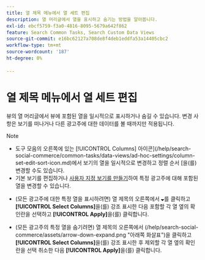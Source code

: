 ```yaml
---
title: 열 제목 메뉴에서 열 세트 편집
description: 열 머리글에서 열을 표시하고 숨기는 방법을 알아봅니다.
exl-id: ebcf5759-f3a0-4816-8095-5679a642f862
feature: Search Common Tasks, Search Custom Data Views
source-git-commit: e16bc62127a708de8f4deb1eddfa53a14405cbc2
workflow-type: tm+mt
source-wordcount: '187'
ht-degree: 0%

---
```


# 열 제목 메뉴에서 열 세트 편집

뷰의 열 머리글에서 뷰에 포함된 열을 일시적으로 표시하거나 숨길 수 있습니다. 변경 사항은 보기를 떠나거나 다른 광고주에 대한 데이터를 볼 때까지만 적용됩니다.

>[!NOTE]
>
>* 도구 모음의 오른쪽에 있는 [!UICONTROL Columns] 아이콘](/help/search-social-commerce/common-tasks/data-views/ad-hoc-settings/column-set-edit-sort-icon.md)에서 보기의 열을 일시적으로 변경하고 정렬 순서 [을(를) 변경할 수도 있습니다.
>* 기본 보기를 편집하거나 [사용자 지정 보기를 만들기](/help/search-social-commerce/common-tasks/data-views/custom-default-views-manage.md#create-custom-view)하여 특정 광고주에 대해 포함된 열을 변경할 수 있습니다.

* (모든 광고주에 대한 특정 열을 표시하려면) 열 제목의 오른쪽에서 ![아래쪽 화살표](/help/search-social-commerce/assets/arrow-down-expand.png "아래쪽 화살표")를 클릭하고 **[!UICONTROL Select Columns]**&#x200B;을(를) 강조 표시한 다음 포함할 각 열 옆의 확인란을 선택하고 **[!UICONTROL Apply]**&#x200B;을(를) 클릭합니다.

* (모든 광고주의 특정 열을 숨기려면) 열 제목의 오른쪽에서 (/help/search-social-commerce/assets/arrow-down-expand.png &quot;아래쪽 화살표&quot;)을 클릭하고 **[!UICONTROL Select Columns]**&#x200B;을(를) 강조 표시한 후 제외할 각 열 옆의 확인란을 선택 취소한 다음 **[!UICONTROL Apply]**&#x200B;을(를) 클릭합니다.
